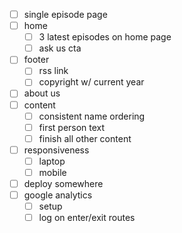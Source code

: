 - [ ] single episode page
- [ ] home
  - [ ] 3 latest episodes on home page
  - [ ] ask us cta
- [ ] footer
  - [ ] rss link
  - [ ] copyright w/ current year
- [ ] about us
- [ ] content
  - [ ] consistent name ordering
  - [ ] first person text
  - [ ] finish all other content
- [ ] responsiveness
  - [ ] laptop
  - [ ] mobile
- [ ] deploy somewhere
- [ ] google analytics
  - [ ] setup
  - [ ] log on enter/exit routes
